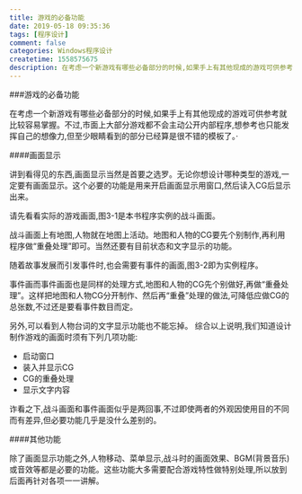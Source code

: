```yaml
---
title: 游戏的必备功能
date: 2019-05-18 09:35:36
tags: [程序设计]
comment: false
categories: Windows程序设计
createtime: 1558575675
description: 在考虑一个新游戏有哪些必备部分的时候,如果手上有其他现成的游戏可供参考就比较容易掌握。不过,市面上大部分游戏都不会主动公开内部程序,想参考也只能发挥自己的想像力,但至少眼睛看到的部分已经算是很不错的模板了。·
---
```

###游戏的必备功能

在考虑一个新游戏有哪些必备部分的时候,如果手上有其他现成的游戏可供参考就比较容易掌握。不过,市面上大部分游戏都不会主动公开内部程序,想参考也只能发挥自己的想像力,但至少眼睛看到的部分已经算是很不错的模板了。·

####画面显示

讲到看得见的东西,画面显示当然是首要之选罗。无论你想设计哪种类型的游戏,一定要有画面显示。这个必要的功能是用来开启画面显示用窗口,然后读入CG后显示出来。

请先看看实际的游戏画面,图3-1是本书程序实例的战斗画面。

战斗画面上有地图,人物就在地图上活动。地图和人物的CG要先个别制作,再利用程序做“重叠处理”即可。当然还要有目前状态和文字显示的功能。

随着故事发展而引发事件时,也会需要有事件的画面,图3-2即为实例程序。

事件画而事件画面也是同样的处理方式,地图和人物的CG先个别做好,再做“重叠处理”。这样把地图和人物CG分开制作、然后再“重叠”处理的做法,可降低应做CG的总张数,不过还是要看事件数目而定。

另外,可以看到人物台词的文字显示功能也不能忘掉。
综合以上说明,我们知道设计制作游戏的画面时须有下列几项功能:

* 启动窗口
* 装入并显示CG
* CG的重叠处理
* 显示文字内容

诈看之下,战斗画面和事件画面似乎是两回事,不过即使两者的外观因使用目的不同而有差异,但必要功能几乎是没什么差别的。

####其他功能

除了画面显示功能之外,人物移动、菜单显示,战斗时的画面效果、BGM(背景音乐)或音效等都是必要的功能。这些功能大多需要配合游戏特性做特别处理,所以放到后面再针对各项一一讲解。